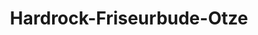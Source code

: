---
title: "Hardrock-Friseurbude-Otze"
url: /schwaebisch-hall/hardrock-friseurbude-otze/
shop: Friseur
---